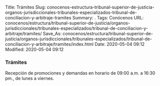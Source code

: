 Title: Trámites
Slug: conocenos-estructura-tribunal-superior-de-justicia-organos-jurisdiccionales-tribunales-especializados-tribunal-de-conciliacion-y-arbitraje-tramites
Summary: .
Tags: Conócenos
URL: conocenos/estructura/tribunal-superior-de-justicia/organos-jurisdiccionales/tribunales-especializados/tribunal-de-conciliacion-y-arbitraje/tramites/
Save_As: conocenos/estructura/tribunal-superior-de-justicia/organos-jurisdiccionales/tribunales-especializados/tribunal-de-conciliacion-y-arbitraje/tramites/index.html
Date: 2020-05-04 09:12
Modified: 2020-05-04 09:12



### Trámites

Recepción de promociones y demandas en horario de 09:00 a.m. a 16:30 pm.,  de lunes a viernes.






